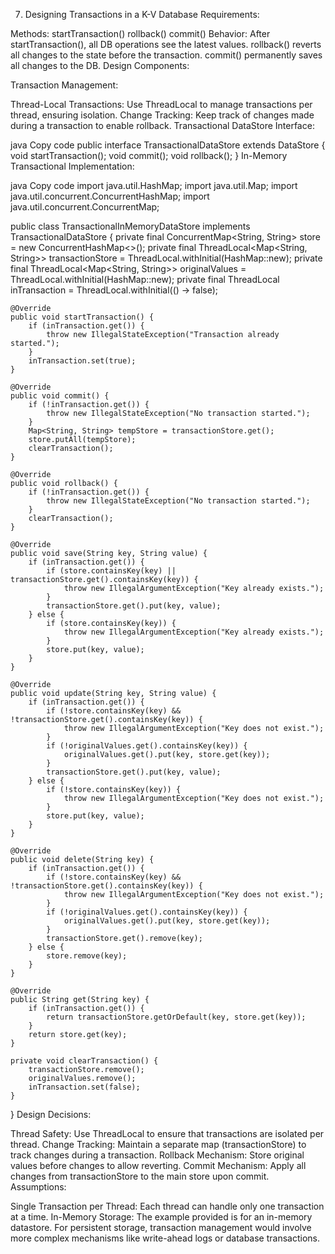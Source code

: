 7. Designing Transactions in a K-V Database
   Requirements:

Methods:
startTransaction()
rollback()
commit()
Behavior:
After startTransaction(), all DB operations see the latest values.
rollback() reverts all changes to the state before the transaction.
commit() permanently saves all changes to the DB.
Design Components:

Transaction Management:

Thread-Local Transactions: Use ThreadLocal to manage transactions per thread, ensuring isolation.
Change Tracking: Keep track of changes made during a transaction to enable rollback.
Transactional DataStore Interface:

java
Copy code
public interface TransactionalDataStore extends DataStore {
void startTransaction();
void commit();
void rollback();
}
In-Memory Transactional Implementation:

java
Copy code
import java.util.HashMap;
import java.util.Map;
import java.util.concurrent.ConcurrentHashMap;
import java.util.concurrent.ConcurrentMap;

public class TransactionalInMemoryDataStore implements TransactionalDataStore {
private final ConcurrentMap<String, String> store = new ConcurrentHashMap<>();
private final ThreadLocal<Map<String, String>> transactionStore = ThreadLocal.withInitial(HashMap::new);
private final ThreadLocal<Map<String, String>> originalValues = ThreadLocal.withInitial(HashMap::new);
private final ThreadLocal<Boolean> inTransaction = ThreadLocal.withInitial(() -> false);

    @Override
    public void startTransaction() {
        if (inTransaction.get()) {
            throw new IllegalStateException("Transaction already started.");
        }
        inTransaction.set(true);
    }

    @Override
    public void commit() {
        if (!inTransaction.get()) {
            throw new IllegalStateException("No transaction started.");
        }
        Map<String, String> tempStore = transactionStore.get();
        store.putAll(tempStore);
        clearTransaction();
    }

    @Override
    public void rollback() {
        if (!inTransaction.get()) {
            throw new IllegalStateException("No transaction started.");
        }
        clearTransaction();
    }

    @Override
    public void save(String key, String value) {
        if (inTransaction.get()) {
            if (store.containsKey(key) || transactionStore.get().containsKey(key)) {
                throw new IllegalArgumentException("Key already exists.");
            }
            transactionStore.get().put(key, value);
        } else {
            if (store.containsKey(key)) {
                throw new IllegalArgumentException("Key already exists.");
            }
            store.put(key, value);
        }
    }

    @Override
    public void update(String key, String value) {
        if (inTransaction.get()) {
            if (!store.containsKey(key) && !transactionStore.get().containsKey(key)) {
                throw new IllegalArgumentException("Key does not exist.");
            }
            if (!originalValues.get().containsKey(key)) {
                originalValues.get().put(key, store.get(key));
            }
            transactionStore.get().put(key, value);
        } else {
            if (!store.containsKey(key)) {
                throw new IllegalArgumentException("Key does not exist.");
            }
            store.put(key, value);
        }
    }

    @Override
    public void delete(String key) {
        if (inTransaction.get()) {
            if (!store.containsKey(key) && !transactionStore.get().containsKey(key)) {
                throw new IllegalArgumentException("Key does not exist.");
            }
            if (!originalValues.get().containsKey(key)) {
                originalValues.get().put(key, store.get(key));
            }
            transactionStore.get().remove(key);
        } else {
            store.remove(key);
        }
    }

    @Override
    public String get(String key) {
        if (inTransaction.get()) {
            return transactionStore.getOrDefault(key, store.get(key));
        }
        return store.get(key);
    }

    private void clearTransaction() {
        transactionStore.remove();
        originalValues.remove();
        inTransaction.set(false);
    }
}
Design Decisions:

Thread Safety: Use ThreadLocal to ensure that transactions are isolated per thread.
Change Tracking: Maintain a separate map (transactionStore) to track changes during a transaction.
Rollback Mechanism: Store original values before changes to allow reverting.
Commit Mechanism: Apply all changes from transactionStore to the main store upon commit.
Assumptions:

Single Transaction per Thread: Each thread can handle only one transaction at a time.
In-Memory Storage: The example provided is for an in-memory datastore. For persistent storage, transaction management would involve more complex mechanisms like write-ahead logs or database transactions.